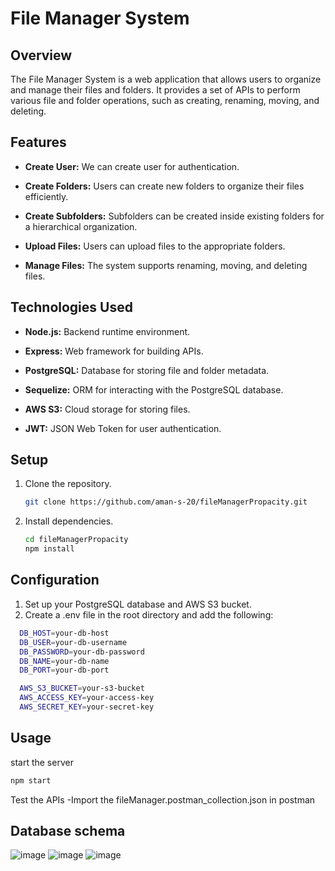 # File Manager System

## Overview

The File Manager System is a web application that allows users to organize and manage their files and folders. It provides a set of APIs to perform various file and folder operations, such as creating, renaming, moving, and deleting.

## Features

- **Create User:** We can create user for authentication.

- **Create Folders:** Users can create new folders to organize their files efficiently.

- **Create Subfolders:** Subfolders can be created inside existing folders for a hierarchical organization.

- **Upload Files:** Users can upload files to the appropriate folders.

- **Manage Files:** The system supports renaming, moving, and deleting files.

## Technologies Used

- **Node.js:** Backend runtime environment.

- **Express:** Web framework for building APIs.

- **PostgreSQL:** Database for storing file and folder metadata.

- **Sequelize:** ORM for interacting with the PostgreSQL database.

- **AWS S3:** Cloud storage for storing files.

- **JWT:** JSON Web Token for user authentication.

## Setup

1. Clone the repository.
   ```bash
   git clone https://github.com/aman-s-20/fileManagerPropacity.git
   ```
2. Install dependencies.
   ```bash
   cd fileManagerPropacity
   npm install
   ```
## Configuration
1. Set up your PostgreSQL database and AWS S3 bucket.
2. Create a .env file in the root directory and add the following:

  ```bash
    DB_HOST=your-db-host
    DB_USER=your-db-username
    DB_PASSWORD=your-db-password
    DB_NAME=your-db-name
    DB_PORT=your-db-port

    AWS_S3_BUCKET=your-s3-bucket
    AWS_ACCESS_KEY=your-access-key
    AWS_SECRET_KEY=your-secret-key
  ```

## Usage
   start the server
   ```bash
   npm start
   ```
   Test the APIs
   -Import the fileManager.postman_collection.json in postman 

## Database schema
![image](https://github.com/aman-s-20/fileManagerPropacity/assets/88033748/f49136eb-dd55-4a96-9bc9-f66a4e074b71)
![image](https://github.com/aman-s-20/fileManagerPropacity/assets/88033748/1df14bc3-62d6-4134-919c-ad738897d8cf)
![image](https://github.com/aman-s-20/fileManagerPropacity/assets/88033748/6d3e15cc-0ecf-4a7e-ba7b-d39350d1cf9a)





   
